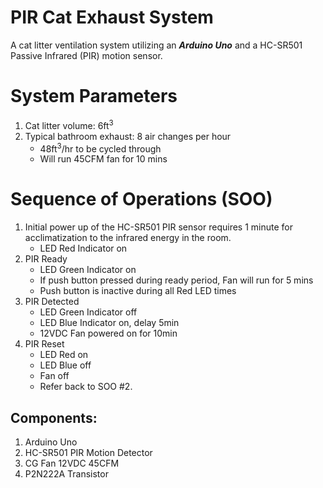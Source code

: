 # PIR Cat Exhaust System

A cat litter ventilation system utilizing an ***Arduino Uno*** and a HC-SR501 Passive Infrared (PIR) motion sensor.

# System Parameters
1. Cat litter volume: 6ft<sup>3</sup>
2. Typical bathroom exhaust: 8 air changes per hour
    - 48ft<sup>3</sup>/hr to be cycled through
    - Will run 45CFM fan for 10 mins

# Sequence of Operations (SOO)
1. Initial power up of the  HC-SR501 PIR sensor requires 1 minute for acclimatization to the infrared energy in the room.
    - LED Red Indicator on
2. PIR Ready
    - LED Green Indicator on
    - If push button pressed during ready period, Fan will run for 5 mins
    - Push button is inactive during all Red LED times
3. PIR Detected
    - LED Green Indicator off
    - LED Blue Indicator on, delay 5min
    - 12VDC Fan powered on for 10min
4. PIR Reset
    - LED Red on
    - LED Blue off
    - Fan off
    - Refer back to SOO #2.


## Components:
1. Arduino Uno
2. HC-SR501 PIR Motion Detector
3. CG Fan 12VDC 45CFM
4. P2N222A Transistor
